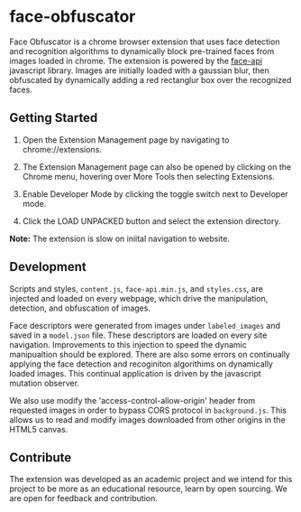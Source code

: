 # face-obfuscator

Face Obfuscator is a chrome browser extension that uses face detection and recognition algorithms to dynamically block pre-trained faces from images loaded in chrome. The extension is powered by the [face-api](https://github.com/justadudewhohacks/face-api.js) javascript library. Images are initially loaded with a gaussian blur, then obfuscated by dynamically adding a red rectanglur box over the recognized faces.

## Getting Started

1. Open the Extension Management page by navigating to chrome://extensions.

2. The Extension Management page can also be opened by clicking on the Chrome menu, hovering over More Tools then selecting Extensions.

3. Enable Developer Mode by clicking the toggle switch next to Developer mode.

4. Click the LOAD UNPACKED button and select the extension directory.

**Note:** The extension is slow on iniital navigation to website.

## Development

Scripts and styles, `content.js`, `face-api.min.js`, and `styles.css`, are injected and loaded on every webpage, which drive the manipulation, detection, and obfuscation of images.

Face descriptors were generated from images under `labeled_images` and saved in a `model.json` file. These descriptors are loaded on every site navigation. Improvements to this injection to speed the dynamic manipualtion should be explored. There are also some errors on continually applying the face detection and recoginiton algorithims on dynamically loaded images. This continual application is driven by the javascript mutation observer.

We also use modify the 'access-control-allow-origin' header from requested images in order to bypass CORS protocol in `background.js`. This allows us to read and modify images downloaded from other origins in the HTML5 canvas.

## Contribute

The extension was developed as an academic project and we intend for this project to be more as an educational resource, learn by open sourcing. We are open for feedback and contribution.
